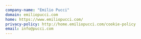 ```yaml
---
company-name: "Emilio Pucci"
domain: emiliopucci.com
home: https://www.emiliopucci.com/
privacy-policy: http://home.emiliopucci.com/cookie-policy
email: info@pucci.com
---
```




